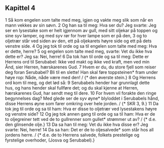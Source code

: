 ## Kapittel 4

1 Så kom engelen som talte med meg, igjen og vakte meg slik som når en mann vekkes av sin søvn.
2 Og han sa til meg: Hva ser du? Jeg svarte: Jeg ser en lysestake som er helt igjennom av gull, med sitt oljekar på toppen og sine syv lamper, og med syv rør for hver lampe som er på den,
3 og to oljetrær står ved siden av den, ett på oljekarets høyre side og ett på dets venstre side.
4 Og jeg tok til orde og sa til engelen som talte med meg: Hva er dette, herre?
5 og engelen som talte med meg, svarte: Vet du ikke hva dette er? Jeg sa: Nei, herre!
6 Da tok han til orde og sa til meg: Dette er Herrens ord til Serubabel: Ikke ved makt og ikke ved kraft, men ved min Ånd, sier Herren, hærskarenes Gud.
7 Hvem er du, du store fjell som reiser deg foran Serubabel? Bli til en slette! Han skal føre toppsteinen* fram under høye rop: Nåde, nåde være med den! / {* den øverste stein.}
8 Og Herrens ord kom til meg, og det lød så:
9 Serubabels hender har grunnlagt dette hus, og hans hender skal fullføre det; og du skal kjenne at Herren, hærskarenes Gud, har sendt meg til dere.
10 For hvem vil forakte den ringe begynnelses dag? Med glede ser de syv øyne* blyloddet i Serubabels hånd, disse Herrens øyne som farer omkring over hele jorden. / {* SKR 3, 9.}
11 Da tok jeg til orde og sa til ham: Hva er disse to oljetrær ved lysestakens høyre og venstre side?
12 Og jeg tok annen gang til orde og sa til ham: Hva er de to oljegreiner tett ved de to gullrenner som gullet* strømmer ut av? / {* d.e. den glinsende olje.}
13 Da sa han til meg: Vet du ikke hva disse er? Jeg svarte: Nei, herre!
14 Da sa han: Det er de to oljesalvede* som står hos all jordens herre. / {* d.e. de to Herrens salvede, folkets prestelige og fyrstelige overhoder, (Josva og Serubabel).}

